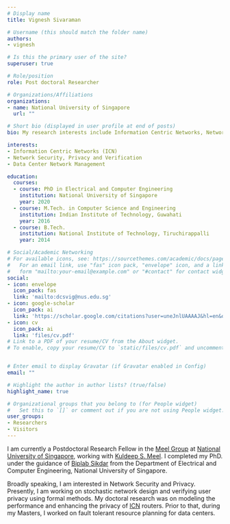 ```yaml
---
# Display name
title: Vignesh Sivaraman

# Username (this should match the folder name)
authors:
- vignesh

# Is this the primary user of the site?
superuser: true

# Role/position
role: Post doctoral Researcher

# Organizations/Affiliations
organizations:
- name: National University of Singapore
  url: ""

# Short bio (displayed in user profile at end of posts)
bio: My research interests include Information Centric Networks, Network Security, Privacy and Verificaiton.

interests:
- Information Centric Networks (ICN)
- Network Security, Privacy and Verification
- Data Center Network Management

education:
  courses:
  - course: PhD in Electrical and Computer Engineering
    institution: National University of Singapore
    year: 2020
  - course: M.Tech. in Computer Science and Engineering
    institution: Indian Institute of Technology, Guwahati
    year: 2016
  - course: B.Tech.
    institution: National Institute of Technology, Tiruchirappalli
    year: 2014

# Social/Academic Networking
# For available icons, see: https://sourcethemes.com/academic/docs/page-builder/#icons
#   For an email link, use "fas" icon pack, "envelope" icon, and a link in the
#   form "mailto:your-email@example.com" or "#contact" for contact widget.
social:
- icon: envelope
  icon_pack: fas
  link: 'mailto:dcsvig@nus.edu.sg'
- icon: google-scholar
  icon_pack: ai
  link: 'https://scholar.google.com/citations?user=uneJnlUAAAAJ&hl=en&oi=ao'
- icon: cv
  icon_pack: ai
  link: 'files/cv.pdf'
# Link to a PDF of your resume/CV from the About widget.
# To enable, copy your resume/CV to `static/files/cv.pdf` and uncomment the lines below.


# Enter email to display Gravatar (if Gravatar enabled in Config)
email: ""

# Highlight the author in author lists? (true/false)
highlight_name: true

# Organizational groups that you belong to (for People widget)
#   Set this to `[]` or comment out if you are not using People widget.
user_groups:
- Researchers
- Visitors
---
```

I am currently a Postdoctoral Research Fellow in the [Meel Group](https://meelgroup.github.io/) at [National University of Singapore](http://nus.edu.sg/), working with [Kuldeep S. Meel](https://www.comp.nus.edu.sg/~meel/).
I completed my PhD. under the guidance of [Biplab Sikdar](https://www.ece.nus.edu.sg/stfpage/bsikdar/) from the Department of Electrical and Computer Engineering, National University of Singapore.

Broadly speaking, I am interested in Network Security and Privacy. 
Presently, I am working on stochastic network design and verifying user privacy using formal methods.
My doctoral research was on modeling the performance and enhancing the privacy of [ICN](https://en.wikipedia.org/wiki/Information-centric_networking) routers.
Prior to that, during my Masters, I worked on fault tolerant resource planning for data centers.
